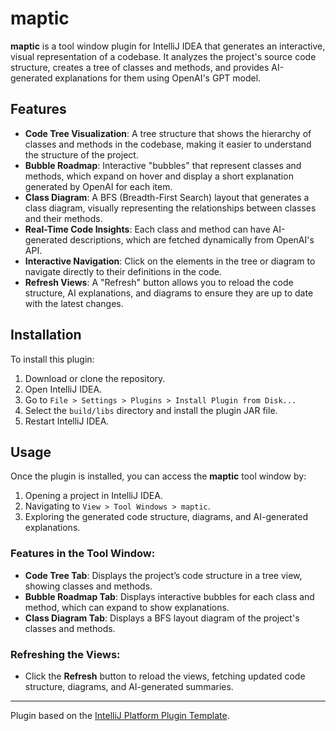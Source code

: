 # maptic

<!-- Plugin description -->
**maptic** is a tool window plugin for IntelliJ IDEA that generates an interactive, visual representation of a codebase. It analyzes the project's source code structure, creates a tree of classes and methods, and provides AI-generated explanations for them using OpenAI's GPT model.

## Features

- **Code Tree Visualization**: A tree structure that shows the hierarchy of classes and methods in the codebase, making it easier to understand the structure of the project.
- **Bubble Roadmap**: Interactive "bubbles" that represent classes and methods, which expand on hover and display a short explanation generated by OpenAI for each item.
- **Class Diagram**: A BFS (Breadth-First Search) layout that generates a class diagram, visually representing the relationships between classes and their methods.
- **Real-Time Code Insights**: Each class and method can have AI-generated descriptions, which are fetched dynamically from OpenAI's API.
- **Interactive Navigation**: Click on the elements in the tree or diagram to navigate directly to their definitions in the code.
- **Refresh Views**: A "Refresh" button allows you to reload the code structure, AI explanations, and diagrams to ensure they are up to date with the latest changes.
<!-- Plugin description end -->

## Installation

To install this plugin:

1. Download or clone the repository.
2. Open IntelliJ IDEA.
3. Go to `File > Settings > Plugins > Install Plugin from Disk...`
4. Select the `build/libs` directory and install the plugin JAR file.
5. Restart IntelliJ IDEA.

## Usage

Once the plugin is installed, you can access the **maptic** tool window by:

1. Opening a project in IntelliJ IDEA.
2. Navigating to `View > Tool Windows > maptic`.
3. Exploring the generated code structure, diagrams, and AI-generated explanations.

### Features in the Tool Window:

- **Code Tree Tab**: Displays the project’s code structure in a tree view, showing classes and methods.
- **Bubble Roadmap Tab**: Displays interactive bubbles for each class and method, which can expand to show explanations.
- **Class Diagram Tab**: Displays a BFS layout diagram of the project's classes and methods.

### Refreshing the Views:

- Click the **Refresh** button to reload the views, fetching updated code structure, diagrams, and AI-generated summaries.

---

Plugin based on the [IntelliJ Platform Plugin Template][template].

[template]: https://github.com/JetBrains/intellij-platform-plugin-template
[docs:plugin-description]: https://plugins.jetbrains.com/docs/intellij/plugin-user-experience.html#plugin-description-and-presentation
